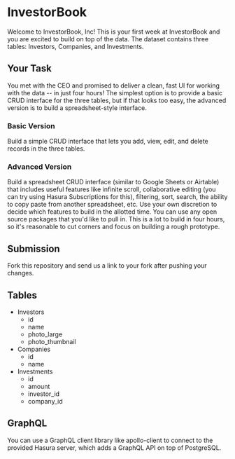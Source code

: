 # InvestorBook

Welcome to InvestorBook, Inc! This is your first week at InvestorBook and you
are excited to build on top of the data. The dataset contains three tables:
Investors, Companies, and Investments.

## Your Task

You met with the CEO and promised to deliver a clean, fast UI for working with
the data -- in just four hours! The simplest option is to provide a basic CRUD
interface for the three tables, but if that looks too easy, the advanced version
is to build a spreadsheet-style interface.

### Basic Version

Build a simple CRUD interface that lets you add, view, edit, and delete records
in the three tables.

### Advanced Version

Build a spreadsheet CRUD interface (similar to Google Sheets or Airtable) that
includes useful features like infinite scroll, collaborative editing (you can
try using Hasura Subscriptions for this), filtering, sort, search, the ability
to copy paste from another spreadsheet, etc. Use your own discretion to decide
which features to build in the allotted time. You can use any open source
packages that you'd like to pull in. This is a lot to build in four hours, so
it's reasonable to cut corners and focus on building a rough prototype.

## Submission

Fork this repository and send us a link to your fork after pushing your changes.

## Tables

- Investors
  - id
  - name
  - photo_large
  - photo_thumbnail
- Companies
  - id
  - name
- Investments
  - id
  - amount
  - investor_id
  - company_id

## GraphQL

You can use a GraphQL client library like apollo-client to connect to the
provided Hasura server, which adds a GraphQL API on top of PostgreSQL.
